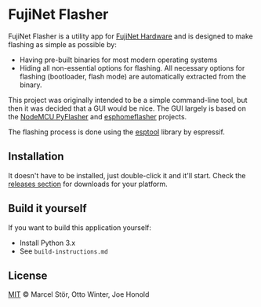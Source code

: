 # FujiNet Flasher

FujiNet Flasher is a utility app for [FujiNet Hardware](https://fujinet.online)
and is designed to make flashing as simple as possible by:

 * Having pre-built binaries for most modern operating systems
 * Hiding all non-essential options for flashing. All necessary options for flashing
   (bootloader, flash mode) are automatically extracted from the binary.
   
This project was originally intended to be a simple command-line tool,
but then it was decided that a GUI would be nice. The GUI largely is based on the 
[NodeMCU PyFlasher](https://github.com/marcelstoer/nodemcu-pyflasher) and
[esphomeflasher](https://github.com/esphome/esphome-flasher) projects.

The flashing process is done using the [esptool](https://github.com/espressif/esptool)
library by espressif.

## Installation

It doesn't have to be installed, just double-click it and it'll start.
Check the [releases section](https://github.com/FujiNetWiFi/fujinet-flasher/releases)
for downloads for your platform.

## Build it yourself

If you want to build this application yourself:

- Install Python 3.x
- See `build-instructions.md`

## License

[MIT](http://opensource.org/licenses/MIT) © Marcel Stör, Otto Winter, Joe Honold
